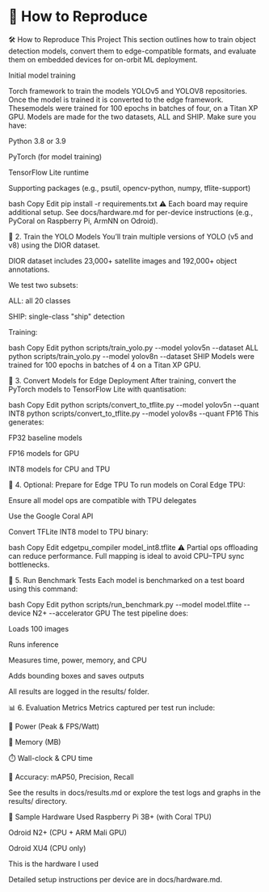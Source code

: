 # 🚀 How to Reproduce

🛠️ How to Reproduce This Project
This section outlines how to train object detection models, convert them to edge-compatible formats, and evaluate them on embedded devices for on-orbit ML deployment.

Initial model training 

Torch framework to train the models YOLOv5
and YOLOV8 repositories. Once the model is trained it is converted
to the edge framework. Thesemodels were trained for 100
epochs in batches of four, on a Titan XP GPU. Models are made
for the two datasets, ALL and SHIP.
Make sure you have:

Python 3.8 or 3.9

PyTorch (for model training)

TensorFlow Lite runtime

Supporting packages (e.g., psutil, opencv-python, numpy, tflite-support)

bash
Copy
Edit
pip install -r requirements.txt
⚠️ Each board may require additional setup. See docs/hardware.md for per-device instructions (e.g., PyCoral on Raspberry Pi, ArmNN on Odroid).

🧠 2. Train the YOLO Models
You’ll train multiple versions of YOLO (v5 and v8) using the DIOR dataset.

DIOR dataset includes 23,000+ satellite images and 192,000+ object annotations.

We test two subsets:

ALL: all 20 classes

SHIP: single-class "ship" detection

Training:

bash
Copy
Edit
python scripts/train_yolo.py --model yolov5n --dataset ALL
python scripts/train_yolo.py --model yolov8n --dataset SHIP
Models were trained for 100 epochs in batches of 4 on a Titan XP GPU.

🔁 3. Convert Models for Edge Deployment
After training, convert the PyTorch models to TensorFlow Lite with quantisation:

bash
Copy
Edit
python scripts/convert_to_tflite.py --model yolov5n --quant INT8
python scripts/convert_to_tflite.py --model yolov8s --quant FP16
This generates:

FP32 baseline models

FP16 models for GPU

INT8 models for CPU and TPU

🤖 4. Optional: Prepare for Edge TPU
To run models on Coral Edge TPU:

Ensure all model ops are compatible with TPU delegates

Use the Google Coral API

Convert TFLite INT8 model to TPU binary:

bash
Copy
Edit
edgetpu_compiler model_int8.tflite
⚠️ Partial ops offloading can reduce performance. Full mapping is ideal to avoid CPU–TPU sync bottlenecks.

🧪 5. Run Benchmark Tests
Each model is benchmarked on a test board using this command:

bash
Copy
Edit
python scripts/run_benchmark.py --model model.tflite --device N2+ --accelerator GPU
The test pipeline does:

Loads 100 images

Runs inference

Measures time, power, memory, and CPU

Adds bounding boxes and saves outputs

All results are logged in the results/ folder.

📊 6. Evaluation Metrics
Metrics captured per test run include:

🔋 Power (Peak & FPS/Watt)

🧠 Memory (MB)

⏱️ Wall-clock & CPU time

🎯 Accuracy: mAP50, Precision, Recall

See the results in docs/results.md or explore the test logs and graphs in the results/ directory.

📎 Sample Hardware Used
Raspberry Pi 3B+ (with Coral TPU)

Odroid N2+ (CPU + ARM Mali GPU)

Odroid XU4 (CPU only)

This is the hardware I used

Detailed setup instructions per device are in docs/hardware.md.
